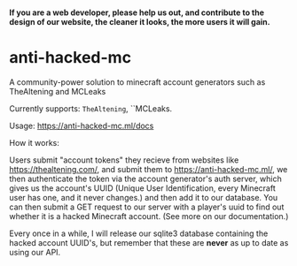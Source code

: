 #### If you are a web developer, please help us out, and contribute to the design of our website, the cleaner it looks, the more users it will gain.

# anti-hacked-mc
A community-power solution to minecraft account generators such as TheAltening and MCLeaks

Currently supports: ``TheAltening``, ``MCLeaks.

Usage: https://anti-hacked-mc.ml/docs

How it works:

Users submit "account tokens" they recieve from websites like https://thealtening.com/, and submit them to https://anti-hacked-mc.ml/, we then authenticate the token via the account generator's auth server, which gives us the account's UUID (Unique User Identification, every Minecraft user has one, and it never changes.) and then add it to our database. You can then submit a GET request to our server with a player's uuid to find out whether it is a hacked Minecraft account. (See more on our documentation.)

Every once in a while, I will release our sqlite3 database containing the hacked account UUID's, but remember that these are **never** as up to date as using our API.
